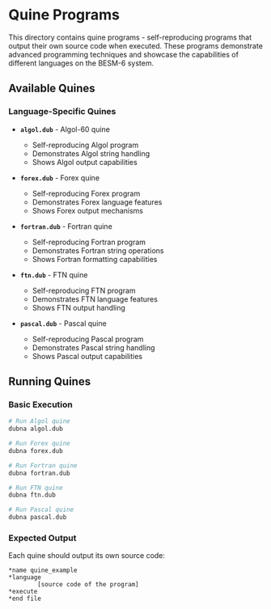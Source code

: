 # Quine Programs

This directory contains quine programs - self-reproducing programs that output their own source code when executed. These programs demonstrate advanced programming techniques and showcase the capabilities of different languages on the BESM-6 system.

## Available Quines

### Language-Specific Quines
- **`algol.dub`** - Algol-60 quine
  - Self-reproducing Algol program
  - Demonstrates Algol string handling
  - Shows Algol output capabilities

- **`forex.dub`** - Forex quine
  - Self-reproducing Forex program
  - Demonstrates Forex language features
  - Shows Forex output mechanisms

- **`fortran.dub`** - Fortran quine
  - Self-reproducing Fortran program
  - Demonstrates Fortran string operations
  - Shows Fortran formatting capabilities

- **`ftn.dub`** - FTN quine
  - Self-reproducing FTN program
  - Demonstrates FTN language features
  - Shows FTN output handling

- **`pascal.dub`** - Pascal quine
  - Self-reproducing Pascal program
  - Demonstrates Pascal string handling
  - Shows Pascal output capabilities

## Running Quines

### Basic Execution
```bash
# Run Algol quine
dubna algol.dub

# Run Forex quine
dubna forex.dub

# Run Fortran quine
dubna fortran.dub

# Run FTN quine
dubna ftn.dub

# Run Pascal quine
dubna pascal.dub
```

### Expected Output
Each quine should output its own source code:
```
*name quine_example
*language
        [source code of the program]
*execute
*end file
```
